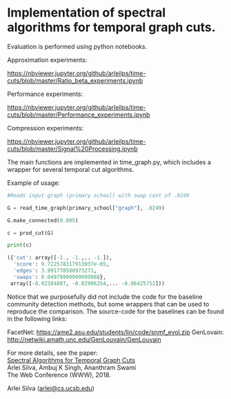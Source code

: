 # Implementation of spectral algorithms for temporal graph cuts.

Evaluation is performed using python notebooks.

Approximation experiments:

https://nbviewer.jupyter.org/github/arleilps/time-cuts/blob/master/Ratio_beta_experiments.ipynb

Performance experiments:

https://nbviewer.jupyter.org/github/arleilps/time-cuts/blob/master/Performance_experiments.ipynb

Compression experiments:

https://nbviewer.jupyter.org/github/arleilps/time-cuts/blob/master/Signal%20Processing.ipynb

The main functions are implemented in time_graph.py, which includes a wrapper for several temporal cut algorithms.

Example of usage:

```python
#Reads input graph (primary school) with swap cost of .0249

G = read_time_graph(primary_school["graph"], .0249)

G.make_connected(0.005)

c = prod_cut(G)

print(c)

({'cut': array([-1., -1.,.. -1.]),
  'score': 9.722578317913037e-05,
  'edges': 3.991778580973271,
  'swaps': 0.04979999999999988},
 array([-0.02384887, -0.02996254,... -0.06425752]))
```

Notice that we purposefully did not include the code for the baseline community detection methods, 
but some wrappers that can be used  to reproduce the comparison. The source-code for the baselines 
can be found in the following links:

FacetNet: https://ame2.asu.edu/students/lin/code/snmf_evol.zip
GenLovain: http://netwiki.amath.unc.edu/GenLouvain/GenLouvain 

For more details, see the paper:  
[Spectral Algorithms for Temporal Graph Cuts ](http://www.cs.ucsb.edu/~arlei/pubs/www18.pdf "")  
Arlei Silva, Ambuj K Singh, Ananthram Swami  
The Web Conference (WWW), 2018. 

Arlei Silva (arlei@cs.ucsb.edu)
